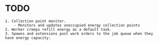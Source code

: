 # TODO
    1. Collection point monitor.
        - Monitors and updates unoccupied energy collection points
    2. Worker creeps refill energy as a default task.
    3. Spawns and extensions post work orders to the job queue when they have energy capacity.
